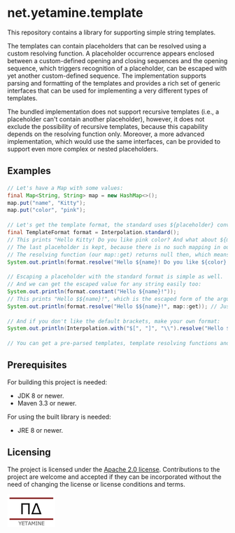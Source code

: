 # net.yetamine.template #

This repository contains a library for supporting simple string templates.

The templates can contain placeholders that can be resolved using a custom resolving function. A placeholder occurrence appears enclosed between a custom-defined opening and closing sequences and the opening sequence, which triggers recognition of a placeholder, can be escaped with yet another custom-defined sequence. The implementation supports parsing and formatting of the templates and provides a rich set of generic interfaces that can be used for implementing a very different types of templates.

The bundled implementation does not support recursive templates (i.e., a placeholder can't contain another placeholder), however, it does not exclude the possibility of recursive templates, because this capability depends on the resolving function only. Moreover, a more advanced implementation, which would use the same interfaces, can be provided to support even more complex or nested placeholders.


## Examples ##

```java
// Let's have a Map with some values:
final Map<String, String> map = new HashMap<>();
map.put("name", "Kitty");
map.put("color", "pink");

// Let's get the template format, the standard uses ${placeholder} convention
final TemplateFormat format = Interpolation.standard();
// This prints "Hello Kitty! Do you like pink color? And what about ${meal}?"
// The last placeholder is kept, because there is no such mapping in our map for "meal".
// The resolving function (our map::get) returns null then, which means "keep the placeholder".
System.out.println(format.resolve("Hello ${name}! Do you like ${color} color? And what about ${meal}?", map::get));

// Escaping a placeholder with the standard format is simple as well.
// And we can get the escaped value for any string easily too:
System.out.println(format.constant("Hello ${name}!"));
// This prints "Hello $${name}!", which is the escaped form of the argument and remains constant:
System.out.println(format.resolve("Hello $${name}!", map::get)); // Just "Hello ${name}!"

// And if you don't like the default brackets, make your own format:
System.out.println(Interpolation.with("$[", "]", "\\").resolve("Hello $[name]! No \\$[color]!", map::get));

// You can get a pre-parsed templates, template resolving functions and more! 
```


## Prerequisites ##

For building this project is needed:

* JDK 8 or newer.
* Maven 3.3 or newer.

For using the built library is needed:

* JRE 8 or newer.


## Licensing ##

The project is licensed under the [Apache 2.0 license](http://www.apache.org/licenses/LICENSE-2.0). Contributions to the project are welcome and accepted if they can be incorporated without the need of changing the license or license conditions and terms.


[![Yetamine logo](https://github.com/pdolezal/net.yetamine/raw/master/about/Yetamine_small.png "Our logo")](https://github.com/pdolezal/net.yetamine/blob/master/about/Yetamine_large.png)
